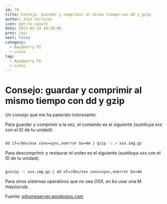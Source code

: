 ```yaml
---
id: 79
title: Consejo. guardar y comprimir al mismo tiempo con dd y gzip
author: Jose Cerrejon
icon: pen-to-square
date: 2013-02-24 19:20:00
prev: /es/
next: false
category:
  - Raspberry PI
  - Linux
tag:
  - Raspberry PI
  - Linux
---
```


# Consejo: guardar y comprimir al mismo tiempo con dd y gzip

Un consejo que me ha parecido interesante:

Para guardar y comprimir a la vez, el comando es el siguiente (sustituya xxx con el ID de tu unidad):

```bash

dd if=/dev/xxx conv=sync,noerror bs=4m | gzip -c > xxx.img.gz

```
 
Para descomprimir y restaurar el orden es el siguiente (sustituya xxx con el ID de tu unidad):

```bash

gunzip -c xxx.img.gz | dd of=/dev/xxx conv=sync,noerror bs=4m 

```

Para otros sistemas operativos que no sea *OSX*, en bs usar una M mayúscula. 

Fuente: [pihomeserver.wordpress.com](http://pihomeserver.wordpress.com/2013/02/07/astuce-sauvegarder-et-compresser-en-meme-temps-avec-dd-et-gzip/)